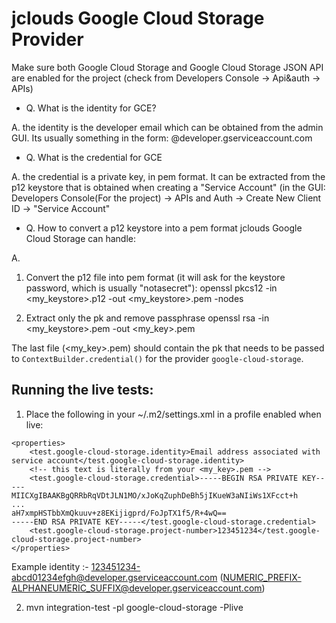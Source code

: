 jclouds Google Cloud Storage Provider
===========================================================
Make sure both Google Cloud Storage and Google Cloud Storage JSON API are enabled for the project
(check from Developers Console -> Api&auth -> APIs)

* Q. What is the identity for GCE?

A. the identity is the developer email which can be obtained from the admin GUI. Its usually something in the form: <my account id>@developer.gserviceaccount.com

* Q. What is the credential for GCE

A. the credential is a private key, in pem format. It can be extracted from the p12 keystore that is obtained when creating a "Service Account" (in the GUI: Developers Console(For the project) -> APIs and Auth -> Create New Client ID -> "Service Account"

* Q. How to convert a p12 keystore into a pem format jclouds Google Cloud Storage can handle:

A.

1. Convert the p12 file into pem format (it will ask for the keystore password, which is usually "notasecret"):
 openssl pkcs12 -in <my_keystore>.p12 -out <my_keystore>.pem -nodes

2. Extract only the pk and remove passphrase
 openssl rsa -in <my_keystore>.pem -out <my_key>.pem

The last file (<my_key>.pem) should contain the pk that needs to be passed to `ContextBuilder.credential()` for the provider `google-cloud-storage`.


Running the live tests:
---------------------------------------------------------------

1. Place the following in your ~/.m2/settings.xml in a profile enabled when live:

```
<properties>
    <test.google-cloud-storage.identity>Email address associated with service account</test.google-cloud-storage.identity>
    <!-- this text is literally from your <my_key>.pem -->
    <test.google-cloud-storage.credential>-----BEGIN RSA PRIVATE KEY-----
MIICXgIBAAKBgQRRbRqVDtJLN1MO/xJoKqZuphDeBh5jIKueW3aNIiWs1XFcct+h
...
aH7xmpHSTbbXmQkuuv+z8EKijigprd/FoJpTX1f5/R+4wQ==
-----END RSA PRIVATE KEY-----</test.google-cloud-storage.credential>
    <test.google-cloud-storage.project-number>123451234</test.google-cloud-storage.project-number>
</properties>
```

Example identity :- 123451234-abcd01234efgh@developer.gserviceaccount.com (NUMERIC_PREFIX-ALPHANEUMERIC_SUFFIX@developer.gserviceaccount.com)

2. mvn integration-test -pl google-cloud-storage -Plive
